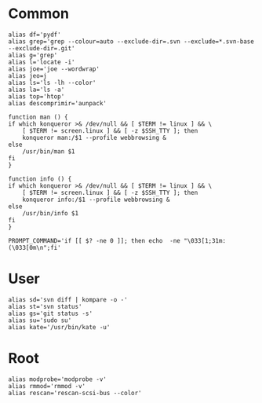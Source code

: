# Common

	alias df='pydf'
	alias grep='grep --colour=auto --exclude-dir=.svn --exclude=*.svn-base --exclude-dir=.git'
	alias g='grep'
	alias l='locate -i'
	alias joe='joe --wordwrap'
	alias jeo=j
	alias ls='ls -lh --color'
	alias la='ls -a'
	alias top='htop'
	alias descomprimir='aunpack'

	function man () {
	if which konqueror >& /dev/null && [ $TERM != linux ] && \
		[ $TERM != screen.linux ] && [ -z $SSH_TTY ]; then
		konqueror man:/$1 --profile webbrowsing &
	else
		/usr/bin/man $1
	fi
	}

	function info () {
	if which konqueror >& /dev/null && [ $TERM != linux ] && \
		[ $TERM != screen.linux ] && [ -z $SSH_TTY ]; then
		konqueror info:/$1 --profile webbrowsing &
	else
		/usr/bin/info $1
	fi
	}

	PROMPT_COMMAND='if [[ $? -ne 0 ]]; then echo  -ne "\033[1;31m:(\033[0m\n";fi'

# User

	alias sd='svn diff | kompare -o -'
	alias st='svn status'
	alias gs='git status -s'
	alias su='sudo su'
	alias kate='/usr/bin/kate -u'

# Root

	alias modprobe='modprobe -v'
	alias rmmod='rmmod -v'
	alias rescan='rescan-scsi-bus --color'
